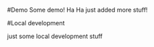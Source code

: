 #Demo
Some demo!
Ha Ha just added more stuff!

#Local development

just some local development stuff
